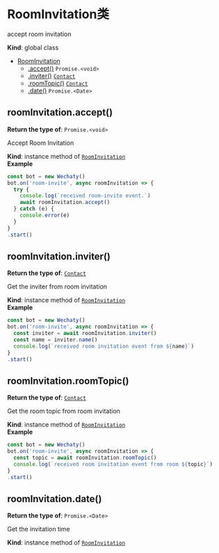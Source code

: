 <a id="roominvitation"></a>

# RoomInvitation类
accept room invitation

**Kind**: global class  

* [RoomInvitation](/zh/api/?id=roominvitation)
    * [.accept()](#RoomInvitationaccept) <code>Promise.&lt;void&gt;</code>
    * [.inviter()](#RoomInvitationinviter) [<code>Contact</code>](/zh/api/contact)
    * [.roomTopic()](#RoomInvitationroomTopic) [<code>Contact</code>](/zh/api/contact)
    * [.date()](#RoomInvitationdate) <code>Promise.&lt;Date&gt;</code>

<a id="roominvitationaccept"></a>

## roomInvitation.accept()

**Return the type of**: <code>Promise.&lt;void&gt;</code>


Accept Room Invitation

**Kind**: instance method of [<code>RoomInvitation</code>](/zh/api/?id=roominvitation)  
**Example**  
```js
const bot = new Wechaty()
bot.on('room-invite', async roomInvitation => {
  try {
    console.log(`received room-invite event.`)
    await roomInvitation.accept()
  } catch (e) {
    console.error(e)
  }
}
.start()
```
<a id="roominvitationinviter"></a>

## roomInvitation.inviter()

**Return the type of**: [<code>Contact</code>](/zh/api/contact)


Get the inviter from room invitation

**Kind**: instance method of [<code>RoomInvitation</code>](/zh/api/?id=roominvitation)  
**Example**  
```js
const bot = new Wechaty()
bot.on('room-invite', async roomInvitation => {
  const inviter = await roomInvitation.inviter()
  const name = inviter.name()
  console.log(`received room invitation event from ${name}`)
}
.start()
```
<a id="roominvitationroomtopic"></a>

## roomInvitation.roomTopic()

**Return the type of**: [<code>Contact</code>](/zh/api/contact)


Get the room topic from room invitation

**Kind**: instance method of [<code>RoomInvitation</code>](/zh/api/?id=roominvitation)  
**Example**  
```js
const bot = new Wechaty()
bot.on('room-invite', async roomInvitation => {
  const topic = await roomInvitation.roomTopic()
  console.log(`received room invitation event from room ${topic}`)
}
.start()
```
<a id="roominvitationdate"></a>

## roomInvitation.date()

**Return the type of**: <code>Promise.&lt;Date&gt;</code>


Get the invitation time

**Kind**: instance method of [<code>RoomInvitation</code>](/zh/api/?id=roominvitation)  